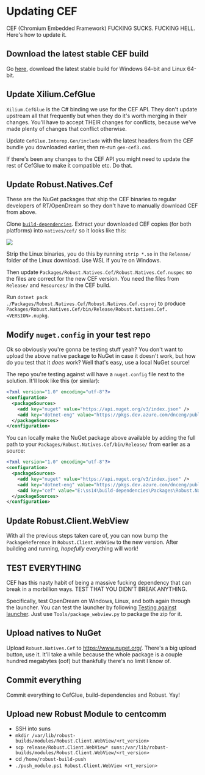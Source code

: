 # Updating CEF

CEF (Chromium Embedded Framework) FUCKING SUCKS. FUCKING HELL. Here's how to update it.

## Download the latest stable CEF build

Go [here](https://cef-builds.spotifycdn.com/index.html), download the latest stable build for Windows 64-bit and Linux 64-bit.

## Update Xilium.CefGlue

`Xilium.CefGlue` is the C# binding we use for the CEF API. They don't update upstream all that frequently but when they do it's worth merging in their changes. You'll have to accept THEIR changes for conflicts, because we've made plenty of changes that conflict otherwise.

Update `CefGlue.Interop.Gen/include` with the latest headers from the CEF bundle you downloaded earlier, then re-run `gen-cef3.cmd`.

If there's been any changes to the CEF API you might need to update the rest of CefGlue to make it compatible etc. Do that.

## Update Robust.Natives.Cef

These are the NuGet packages that ship the CEF binaries to regular developers of RT/OpenDream so they don't have to manually download CEF from above.

Clone [`build-dependencies`](https://github.com/space-wizards/build-dependencies). Extract your downloaded CEF copies (for both platforms) into `natives/cef/` so it looks like this: 

![](../assets/engine-development/cef-update-build-dependencies.png)

Strip the Linux binaries, you do this by running `strip *.so` in the `Release/` folder of the Linux download. Use WSL if you're on Windows.

Then update `Packages/Robust.Natives.Cef/Robust.Natives.Cef.nuspec` so the files are correct for the new CEF version. You need the files from `Release/` and `Resources/` in the CEF build.

Run `dotnet pack ./Packages/Robust.Natives.Cef/Robust.Natives.Cef.csproj` to produce `Packages/Robust.Natives.Cef/bin/Release/Robust.Natives.Cef.<VERSION>.nupkg`.

## Modify `nuget.config` in your test repo

Ok so obviously you're gonna be testing stuff yeah? You don't want to upload the above native package to NuGet in case it doesn't work, but how do you test that it *does* work? Well that's easy, use a local NuGet source!

The repo you're testing against will have a `nuget.config` file next to the solution. It'll look like this (or similar):

```xml
<?xml version="1.0" encoding="utf-8"?>
<configuration>
  <packageSources>
  	<add key="nuget" value="https://api.nuget.org/v3/index.json" />
    <add key="dotnet-eng" value="https://pkgs.dev.azure.com/dnceng/public/_packaging/dotnet-eng/nuget/v3/index.json" />
  </packageSources>
</configuration>
```

You can locally make the NuGet package above available by adding the full path to your `Packages/Robust.Natives.Cef/bin/Release/` from earlier as a source: 

```xml
<?xml version="1.0" encoding="utf-8"?>
<configuration>
  <packageSources>
  	<add key="nuget" value="https://api.nuget.org/v3/index.json" />
    <add key="dotnet-eng" value="https://pkgs.dev.azure.com/dnceng/public/_packaging/dotnet-eng/nuget/v3/index.json" />
    <add key="cef" value="E:\ss14\build-dependencies\Packages\Robust.Natives.Cef\bin\Release" />
  </packageSources>
</configuration>
```

## Update Robust.Client.WebView

With all the previous steps taken care of, you can now bump the `PackageReference` in `Robust.Client.WebView` to the new version. After building and running, *hopefully* everything will work!

## TEST EVERYTHING

CEF has this nasty habit of being a massive fucking dependency that can break in a morbillion ways. TEST THAT YOU DIDN'T BREAK ANYTHING.

Specifically, test OpenDream on Windows, Linux, and both again through the launcher. You can test the launcher by following [Testing against launcher](./testing-against-launcher.md). Just use `Tools/package_webview.py` to package the zip for it.

## Upload natives to NuGet

Upload `Robust.Natives.Cef` to https://www.nuget.org/. There's a big upload button, use it. It'll take a while because the whole package is a couple hundred megabytes (oof) but thankfully there's no limit I know of.

## Commit everything

Commit everything to CefGlue, build-dependencies and Robust. Yay!

## Upload new Robust Module to centcomm

* SSH into suns
* `mkdir /var/lib/robust-builds/modules/Robust.Client.WebView/<rt_version>`
* `scp release/Robust.Client.WebView* suns:/var/lib/robust-builds/modules/Robust.Client.WebView/<rt_version>`
* cd `/home/robust-build-push`
* `./push_module.ps1 Robust.Client.WebView <rt_version>`